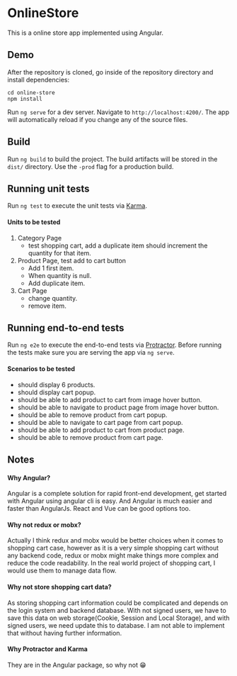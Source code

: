 # OnlineStore

This is a online store app implemented using Angular.

## Demo

After the repository is cloned, go inside of the repository directory and install dependencies:

```
cd online-store
npm install
```

Run `ng serve` for a dev server. Navigate to `http://localhost:4200/`. The app will automatically reload if you change any of the source files.

## Build

Run `ng build` to build the project. The build artifacts will be stored in the `dist/` directory. Use the `-prod` flag for a production build.

## Running unit tests

Run `ng test` to execute the unit tests via [Karma](https://karma-runner.github.io).

#### Units to be tested

1. Category Page
   - test shopping cart, add a duplicate item should increment the quantity for that item.
2. Product Page, test add to cart button
   - Add 1 first item.
   - When quantity is null.
   - Add duplicate item.
3. Cart Page
   - change quantity.
   - remove item.

## Running end-to-end tests

Run `ng e2e` to execute the end-to-end tests via [Protractor](http://www.protractortest.org/).
Before running the tests make sure you are serving the app via `ng serve`.

#### Scenarios to be tested

- should display 6 products.
- should display cart popup.
- should be able to add product to cart from image hover button.
- should be able to navigate to product page from image hover button.
- should be able to remove product from cart popup.
- should be able to navigate to cart page from cart popup.
- should be able to add product to cart from product page.
- should be able to remove product from cart page.

## Notes

#### Why Angular?

Angular is a complete solution for rapid front-end development, get started with Angular using angular cli is easy. And Angular is much easier and faster than AngularJs.
React and Vue can be good options too.

#### Why not redux or mobx?

Actually I think redux and mobx would be better choices when it comes to shopping cart case, however as it is a very simple shopping cart without any backend code,
redux or mobx might make things more complex and reduce the code readability. In the real world project of shopping cart, I would use them to manage data flow.

#### Why not store shopping cart data?

As storing shopping cart information could be complicated and depends on the login system and backend database.
With not signed users, we have to save this data on web storage(Cookie, Session and Local Storage), and with signed users, we need update this
to database. I am not able to implement that without having further information.

#### Why Protractor and Karma

They are in the Angular package, so why not :grin:
